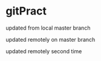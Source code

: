 # gitPract


updated from local master branch

updated remotely on master branch

updated remotely second time

